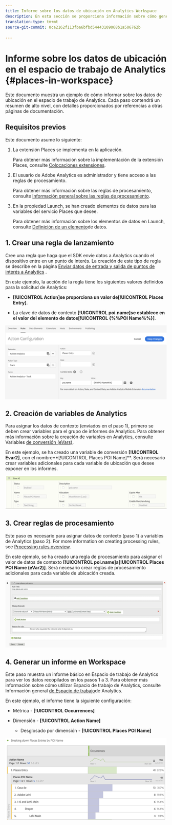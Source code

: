 ```yaml
---
title: Informe sobre los datos de ubicación en Analytics Workspace
description: En esta sección se proporciona información sobre cómo generar informes sobre datos de ubicación en Analysis Workspace.
translation-type: tm+mt
source-git-commit: 0ca2162f113fba6bfbd54443109068b1a506762b

---
```



# Informe sobre los datos de ubicación en el espacio de trabajo de Analytics {#places-in-workspace}

Este documento muestra un ejemplo de cómo informar sobre los datos de ubicación en el espacio de trabajo de Analytics. Cada paso contendrá un resumen de alto nivel, con detalles proporcionados por referencias a otras páginas de documentación.

## Requisitos previos

Este documento asume lo siguiente:

1. La extensión Places se implementa en la aplicación.

   Para obtener más información sobre la implementación de la extensión Places, consulte [Colocaciones extensiones](/help/places-ext-aep-sdks/places-extension/places-extension.md).

1. El usuario de Adobe Analytics es administrador y tiene acceso a las reglas de procesamiento.

   Para obtener más información sobre las reglas de procesamiento, consulte [Información general sobre las reglas de procesamiento](https://docs.adobe.com/content/help/en/analytics/admin/admin-tools/processing-rules/processing-rules.html).

1. En la propiedad Launch, se han creado elementos de datos para las variables del servicio Places que desee.

   Para obtener más información sobre los elementos de datos en Launch, consulte [Definición de un elemento](/help/use-places-launch-workflow/define-data-elements.md)de datos.


## 1. Crear una regla de lanzamiento

Cree una regla que haga que el SDK envíe datos a Analytics cuando el dispositivo entre en un punto de interés. La creación de este tipo de regla se describe en la página [Enviar datos de entrada y salida de puntos de interés a Analytics](/help/use-places-with-other-solutions/places-adobe-analytics/use-places-adobe-analytics.md) .

En este ejemplo, la acción de la regla tiene los siguientes valores definidos para la solicitud de Analytics:

* **[!UICONTROL Action]**se proporciona un valor de**[!UICONTROL Places Entry]**.

* La clave de datos de contexto **[!UICONTROL poi.name]**se establece en el valor del elemento de datos**[!UICONTROL {%%POI Name%%}]**.

![&quot;establecer una acción&quot;](/help/assets/pt-setAction.png)

## 2. Creación de variables de Analytics

Para asignar los datos de contexto (enviados en el paso 1), primero se deben crear variables para el grupo de informes de Analytics. Para obtener más información sobre la creación de variables en Analytics, consulte Variables [de conversión (eVars)](https://docs.adobe.com/content/help/en/analytics/implementation/analytics-basics/ref-conversion-variables-evar.html).

En este ejemplo, se ha creado una variable de conversión **[!UICONTROL Evar2]**, con el nombre**[!UICONTROL Places POI Name]**. Será necesario crear variables adicionales para cada variable de ubicación que desee exponer en los informes.

![&quot;crear una variable de análisis&quot;](/help/assets/aa-evar.png)

## 3. Crear reglas de procesamiento

Este paso es necesario para asignar datos de contexto (paso 1) a variables de Analytics (paso 2). For more information on creating processing rules, see [Processing rules overview](https://docs.adobe.com/content/help/en/analytics/admin/admin-tools/processing-rules/processing-rules.html).

En este ejemplo, se ha creado una regla de procesamiento para asignar el valor de datos de contexto **[!UICONTROL poi.name]**a**[!UICONTROL Places POI Name (eVar2)]**. Será necesario crear reglas de procesamiento adicionales para cada variable de ubicación creada.

![&quot;crear una regla de procesamiento&quot;](/help/assets/aa-processing-rule.png)

## 4. Generar un informe en Workspace

Este paso muestra un informe básico en Espacio de trabajo de Analytics para ver los datos recopilados en los pasos 1 a 3. Para obtener más información sobre cómo utilizar Espacio de trabajo de Analytics, consulte Información general [de Espacio de trabajo](https://docs.adobe.com/content/help/en/analytics/analyze/analysis-workspace/analysis-workspace-features.html)de Analytics.

En este ejemplo, el informe tiene la siguiente configuración:

* Métrica - **[!UICONTROL Occurrences]**

* Dimensión - **[!UICONTROL Action Name]**

   * Desglosado por dimensión - **[!UICONTROL Places POI Name]**

![&quot;crear un informe en el espacio de trabajo&quot;](/help/assets/aa-workspace.png)
